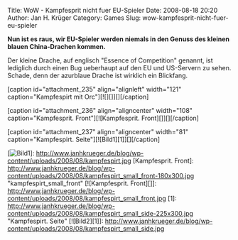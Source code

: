 Title: WoW - Kampfesprit nicht fuer EU-Spieler
Date: 2008-08-18 20:20
Author: Jan H. Krüger
Category: Games
Slug: wow-kampfesprit-nicht-fuer-eu-spieler

**Nun ist es raus, wir EU-Spieler werden niemals in den Genuss des
kleinen blauen China-Drachen kommen.**  
  
Der kleine Drache, auf englisch "Essence of Competition" genannt, ist
lediglich durch einen Bug ueberhaupt auf den EU und US-Servern zu sehen.
Schade, denn der azurblaue Drache ist wirklich ein Blickfang.  
  
[caption id="attachment\_235" align="alignleft" width="121"
caption="Kampfespirt mit Orc"][![][]][][/caption]  
  
[caption id="attachment\_236" align="aligncenter" width="108"
caption="Kampfesprit. Front"][![Kampfesprit. Front][]][][/caption]  
  
[caption id="attachment\_237" align="aligncenter" width="81"
caption="Kampfespirt. Seite"][![Bild1][1]][][/caption]

  [Bild1]: http://www.janhkrueger.de/blog/wp-content/uploads/2008/08/kampfespirt-202x300.jpg
    "Kampfespirt mit Orc"
  [![Bild1][]]: http://www.janhkrueger.de/blog/wp-content/uploads/2008/08/kampfespirt.jpg
  [Kampfesprit. Front]: http://www.janhkrueger.de/blog/wp-content/uploads/2008/08/kampfespirt_small_front-180x300.jpg
    "kampfespirt_small_front"
  [![Kampfesprit. Front][]]: http://www.janhkrueger.de/blog/wp-content/uploads/2008/08/kampfespirt_small_front.jpg
  [1]: http://www.janhkrueger.de/blog/wp-content/uploads/2008/08/kampfespirt_small_side-225x300.jpg
    "Kampfespirt. Seite"
  [![Bild2][1]]: http://www.janhkrueger.de/blog/wp-content/uploads/2008/08/kampfespirt_small_side.jpg
